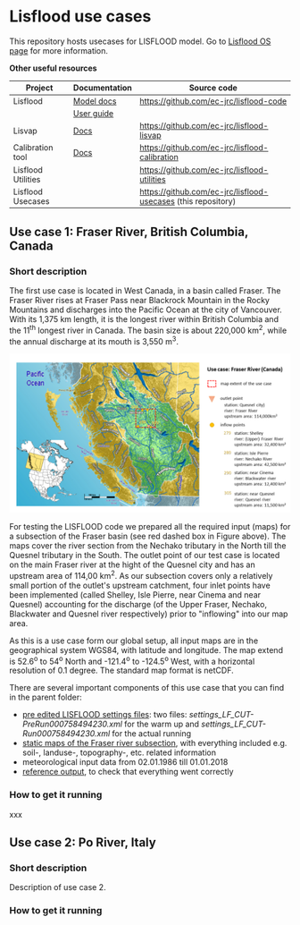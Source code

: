 # Lisflood use cases

This repository hosts usecases for LISFLOOD model.
Go to [Lisflood OS page](https://ec-jrc.github.io/lisflood/) for more information.

**Other useful resources**

| **Project**         | **Documentation**                                         | **Source code**                                               |
| ------------------- | --------------------------------------------------------- | ------------------------------------------------------------- |
| Lisflood            | [Model docs](https://ec-jrc.github.io/lisflood-model/)    | https://github.com/ec-jrc/lisflood-code                       |
|                     | [User guide](https://ec-jrc.github.io/lisflood-code/)     |                                                               |
| Lisvap              | [Docs](https://ec-jrc.github.io/lisflood-lisvap/)         | https://github.com/ec-jrc/lisflood-lisvap                     |
| Calibration tool    | [Docs](https://ec-jrc.github.io/lisflood-calibration/)    | https://github.com/ec-jrc/lisflood-calibration                |
| Lisflood Utilities  |                                                           | https://github.com/ec-jrc/lisflood-utilities                  |
| Lisflood Usecases   |                                                           | https://github.com/ec-jrc/lisflood-usecases (this repository) |



## Use case 1: Fraser River, British Columbia, Canada <a id="usecase1"></a> 

### Short description 
The first use case is located in West Canada, in a basin called Fraser. The Fraser River rises at Fraser Pass near Blackrock Mountain in the Rocky Mountains and discharges into the Pacific Ocean at the city of Vancouver. With its 1,375 km length, it is the longest river within British Columbia and the 11<sup>th</sup> longest river in Canada. The basin size is about 220,000 km<sup>2</sup>, while the annual discharge at its mouth is 3,550 m<sup>3</sup>.

![](doc/FraserRiver.png)

For testing the LISFLOOD code we prepared all the required input (maps) for a subsection of the Fraser basin (see red dashed box in Figure above). The maps cover the river section from the Nechako tributary in the North till the Quesnel tributary in the South. The outlet point of our test case is located on the main Fraser river at the hight of the Quesnel city and has an upstream area of 114,00 km<sup>2</sup>. As our subsection covers only a relatively small portion of the outlet's upstream catchment, four inlet points have been implemented (called Shelley, Isle Pierre, near Cinema and near Quesnel) accounting for the discharge (of the Upper Fraser, Nechako, Blackwater and Quesnel river respectively) prior to "inflowing" into our map area.   

As this is a use case form our global setup, all input maps are in the geographical system WGS84, with latitude and longitude. The map extend is 52.6<sup>o</sup> to 54<sup>o</sup> North and -121.4<sup>o</sup> to -124.5<sup>o</sup> West, with a horizontal resolution of 0.1 degree. The standard map format is netCDF.

There are several important components of this use case that you can find in the parent folder:
- [pre edited LISFLOOD settings files](https://github.com/ec-jrc/lisflood-usecases/tree/master/LF_lat_lon_UseCase): two files: *settings_LF_CUT-PreRun000758494230.xml* for the warm up and *settings_LF_CUT-Run000758494230.xml* for the actual running
- [static maps of the Fraser river subsection](https://github.com/ec-jrc/lisflood-usecases/tree/master/LF_lat_lon_UseCase/maps), with everything included e.g. soil-, landuse-, topography-, etc. related information
- meteorological input data from 02.01.1986 till 01.01.2018
- [reference output](https://github.com/ec-jrc/lisflood-usecases/blob/master/LF_lat_lon_UseCase/streamflow_simulated_best.csv), to check that everything went correctly

### How to get it running

xxx

## Use case 2: Po River, Italy <a id="usecase2"></a>

### Short description 

Description of use case 2.

### How to get it running


